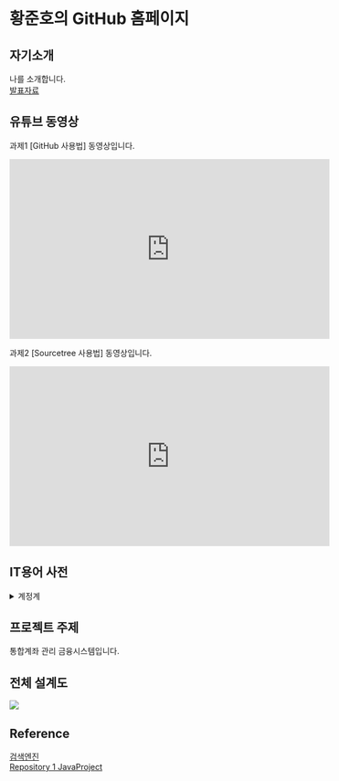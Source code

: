 # 황준호의 GitHub 홈페이지
## 자기소개
나를 소개합니다.<br>
[발표자료](/project.pdf)<br>
## 유튜브 동영상
과제1 [GitHub 사용법] 동영상입니다.
<iframe width="560" height="315" src="https://www.youtube.com/embed/cT2gRLwvMF8" frameborder="0" allow="accelerometer; autoplay; clipboard-write; encrypted-media; gyroscope; picture-in-picture" allowfullscreen></iframe>

과제2 [Sourcetree 사용법] 동영상입니다.
<iframe width="560" height="315" src="https://www.youtube.com/embed/pM-Z49-UK0M" frameborder="0" allow="accelerometer; autoplay; clipboard-write; encrypted-media; gyroscope; picture-in-picture" allowfullscreen></iframe>

## IT용어 사전

<details markdown="1">
<summary>계정계</summary>

본연의 금융 업무 처리 시스템. 고객의 거래 데이터 자체를 다루는 영역
업무: 계좌 개설 및 폐쇄, 입출금,이체, 외환 시스템 처리 등
특징: 가장 핵심적인 시스템, 장애가 바로 금전적 피해로 이어짐. 필히 보수적으로 운영되는 영역 안정성이 최우선(삼중 백업)

</details>






## 프로젝트 주제
통합계좌 관리 금융시스템입니다.
## 전체 설계도
<img src="architecture.png"/><br>
## Reference
[검색엔진](https://naver.com)<br>
[Repository 1 JavaProject](https://github.com/moboong/HelloWorld_Java_2021.git)
